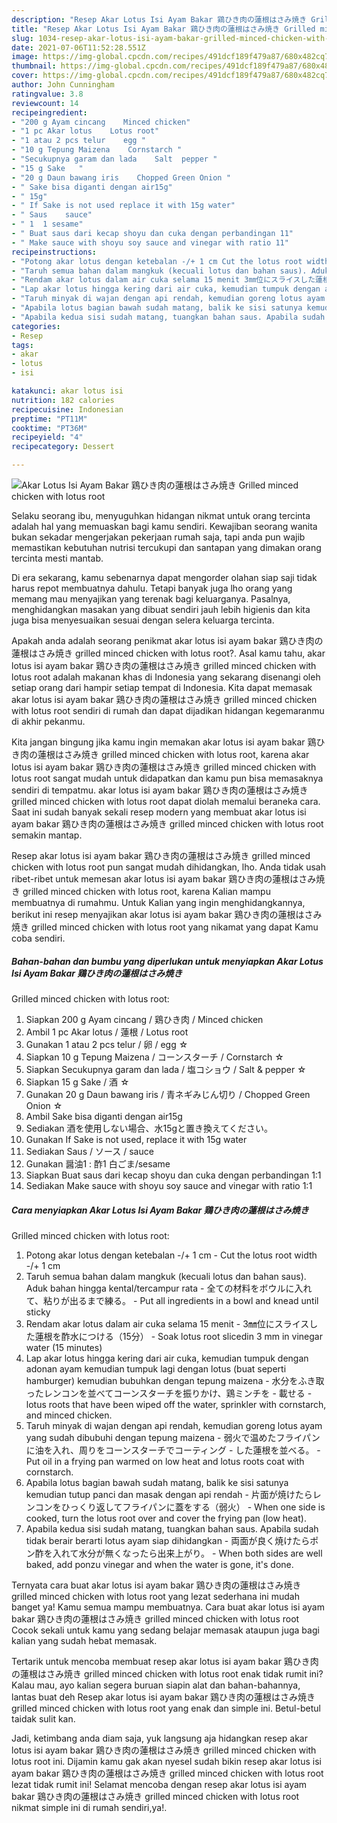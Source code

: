 ```yaml
---
description: "Resep Akar Lotus Isi Ayam Bakar 鶏ひき肉の蓮根はさみ焼き Grilled minced chicken with lotus root yang enak Untuk Jualan"
title: "Resep Akar Lotus Isi Ayam Bakar 鶏ひき肉の蓮根はさみ焼き Grilled minced chicken with lotus root yang enak Untuk Jualan"
slug: 1034-resep-akar-lotus-isi-ayam-bakar-grilled-minced-chicken-with-lotus-root-yang-enak-untuk-jualan
date: 2021-07-06T11:52:28.551Z
image: https://img-global.cpcdn.com/recipes/491dcf189f479a87/680x482cq70/akar-lotus-isi-ayam-bakar-鶏ひき肉の蓮根はさみ焼き-grilled-minced-chicken-with-lotus-root-foto-resep-utama.jpg
thumbnail: https://img-global.cpcdn.com/recipes/491dcf189f479a87/680x482cq70/akar-lotus-isi-ayam-bakar-鶏ひき肉の蓮根はさみ焼き-grilled-minced-chicken-with-lotus-root-foto-resep-utama.jpg
cover: https://img-global.cpcdn.com/recipes/491dcf189f479a87/680x482cq70/akar-lotus-isi-ayam-bakar-鶏ひき肉の蓮根はさみ焼き-grilled-minced-chicken-with-lotus-root-foto-resep-utama.jpg
author: John Cunningham
ratingvalue: 3.8
reviewcount: 14
recipeingredient:
- "200 g Ayam cincang    Minced chicken"
- "1 pc Akar lotus    Lotus root"
- "1 atau 2 pcs telur    egg "
- "10 g Tepung Maizena    Cornstarch "
- "Secukupnya garam dan lada    Salt  pepper "
- "15 g Sake   "
- "20 g Daun bawang iris    Chopped Green Onion "
- " Sake bisa diganti dengan air15g"
- " 15g"
- " If Sake is not used replace it with 15g water"
- " Saus    sauce"
- " 1  1 sesame"
- " Buat saus dari kecap shoyu dan cuka dengan perbandingan 11"
- " Make sauce with shoyu soy sauce and vinegar with ratio 11"
recipeinstructions:
- "Potong akar lotus dengan ketebalan -/+ 1 cm Cut the lotus root width -/+ 1 cm"
- "Taruh semua bahan dalam mangkuk (kecuali lotus dan bahan saus). Aduk bahan hingga kental/tercampur rata 全ての材料をボウルに入れて、粘りが出るまで練る。 Put all ingredients in a bowl and knead until sticky"
- "Rendam akar lotus dalam air cuka selama 15 menit 3㎜位にスライスした蓮根を酢水につける（15分） Soak lotus root sliced ​​in 3 mm in vinegar water (15 minutes)"
- "Lap akar lotus hingga kering dari air cuka, kemudian tumpuk dengan adonan ayam kemudian tumpuk lagi dengan lotus (buat seperti hamburger) kemudian bubuhkan dengan tepung maizena 水分をふき取ったレンコンを並べてコーンスターチを振りかけ、鶏ミンチを 載せる lotus roots that have been wiped off the water, sprinkler with cornstarch, and minced chicken."
- "Taruh minyak di wajan dengan api rendah, kemudian goreng lotus ayam yang sudah dibubuhi dengan tepung maizena 弱火で温めたフライパンに油を入れ、周りをコーンスターチでコーティング した蓮根を並べる。 Put oil in a frying pan warmed on low heat and lotus roots coat with cornstarch."
- "Apabila lotus bagian bawah sudah matang, balik ke sisi satunya kemudian tutup panci dan masak dengan api rendah 片面が焼けたらレンコンをひっくり返してフライパンに蓋をする（弱火） When one side is cooked, turn the lotus root over and cover the frying pan (low heat)."
- "Apabila kedua sisi sudah matang, tuangkan bahan saus. Apabila sudah tidak berair berarti lotus ayam siap dihidangkan 両面が良く焼けたらポン酢を入れて水分が無くなったら出来上がり。 When both sides are well baked, add ponzu vinegar and when the water is gone, it&#39;s done."
categories:
- Resep
tags:
- akar
- lotus
- isi

katakunci: akar lotus isi 
nutrition: 182 calories
recipecuisine: Indonesian
preptime: "PT11M"
cooktime: "PT36M"
recipeyield: "4"
recipecategory: Dessert

---
```



![Akar Lotus Isi Ayam Bakar 鶏ひき肉の蓮根はさみ焼き
Grilled minced chicken with lotus root](https://img-global.cpcdn.com/recipes/491dcf189f479a87/680x482cq70/akar-lotus-isi-ayam-bakar-鶏ひき肉の蓮根はさみ焼き-grilled-minced-chicken-with-lotus-root-foto-resep-utama.jpg)

Selaku seorang ibu, menyuguhkan hidangan nikmat untuk orang tercinta adalah hal yang memuaskan bagi kamu sendiri. Kewajiban seorang  wanita bukan sekadar mengerjakan pekerjaan rumah saja, tapi anda pun wajib memastikan kebutuhan nutrisi tercukupi dan santapan yang dimakan orang tercinta mesti mantab.

Di era  sekarang, kamu sebenarnya dapat mengorder olahan siap saji tidak harus repot membuatnya dahulu. Tetapi banyak juga lho orang yang memang mau menyajikan yang terenak bagi keluarganya. Pasalnya, menghidangkan masakan yang dibuat sendiri jauh lebih higienis dan kita juga bisa menyesuaikan sesuai dengan selera keluarga tercinta. 



Apakah anda adalah seorang penikmat akar lotus isi ayam bakar 鶏ひき肉の蓮根はさみ焼き
grilled minced chicken with lotus root?. Asal kamu tahu, akar lotus isi ayam bakar 鶏ひき肉の蓮根はさみ焼き
grilled minced chicken with lotus root adalah makanan khas di Indonesia yang sekarang disenangi oleh setiap orang dari hampir setiap tempat di Indonesia. Kita dapat memasak akar lotus isi ayam bakar 鶏ひき肉の蓮根はさみ焼き
grilled minced chicken with lotus root sendiri di rumah dan dapat dijadikan hidangan kegemaranmu di akhir pekanmu.

Kita jangan bingung jika kamu ingin memakan akar lotus isi ayam bakar 鶏ひき肉の蓮根はさみ焼き
grilled minced chicken with lotus root, karena akar lotus isi ayam bakar 鶏ひき肉の蓮根はさみ焼き
grilled minced chicken with lotus root sangat mudah untuk didapatkan dan kamu pun bisa memasaknya sendiri di tempatmu. akar lotus isi ayam bakar 鶏ひき肉の蓮根はさみ焼き
grilled minced chicken with lotus root dapat diolah memalui beraneka cara. Saat ini sudah banyak sekali resep modern yang membuat akar lotus isi ayam bakar 鶏ひき肉の蓮根はさみ焼き
grilled minced chicken with lotus root semakin mantap.

Resep akar lotus isi ayam bakar 鶏ひき肉の蓮根はさみ焼き
grilled minced chicken with lotus root pun sangat mudah dihidangkan, lho. Anda tidak usah ribet-ribet untuk memesan akar lotus isi ayam bakar 鶏ひき肉の蓮根はさみ焼き
grilled minced chicken with lotus root, karena Kalian mampu membuatnya di rumahmu. Untuk Kalian yang ingin menghidangkannya, berikut ini resep menyajikan akar lotus isi ayam bakar 鶏ひき肉の蓮根はさみ焼き
grilled minced chicken with lotus root yang nikamat yang dapat Kamu coba sendiri.

<!--inarticleads1-->

##### Bahan-bahan dan bumbu yang diperlukan untuk menyiapkan Akar Lotus Isi Ayam Bakar 鶏ひき肉の蓮根はさみ焼き
Grilled minced chicken with lotus root:

1. Siapkan 200 g Ayam cincang / 鶏ひき肉 / Minced chicken
1. Ambil 1 pc Akar lotus / 蓮根 / Lotus root
1. Gunakan 1 atau 2 pcs telur / 卵 / egg ☆
1. Siapkan 10 g Tepung Maizena / コーンスターチ / Cornstarch ☆
1. Siapkan Secukupnya garam dan lada / 塩コショウ / Salt &amp; pepper ☆
1. Siapkan 15 g Sake / 酒 ☆
1. Gunakan 20 g Daun bawang iris / 青ネギみじん切り / Chopped Green Onion ☆
1. Ambil  Sake bisa diganti dengan air15g
1. Sediakan  酒を使用しない場合、水15gと置き換えてください。
1. Gunakan  If Sake is not used, replace it with 15g water
1. Sediakan  Saus / ソース / sauce
1. Gunakan  醤油1 : 酢1 白ごま/sesame
1. Siapkan  Buat saus dari kecap shoyu dan cuka dengan perbandingan 1:1
1. Sediakan  Make sauce with shoyu soy sauce and vinegar with ratio 1:1




<!--inarticleads2-->

##### Cara menyiapkan Akar Lotus Isi Ayam Bakar 鶏ひき肉の蓮根はさみ焼き
Grilled minced chicken with lotus root:

1. Potong akar lotus dengan ketebalan -/+ 1 cm - Cut the lotus root width -/+ 1 cm
1. Taruh semua bahan dalam mangkuk (kecuali lotus dan bahan saus). Aduk bahan hingga kental/tercampur rata - 全ての材料をボウルに入れて、粘りが出るまで練る。 - Put all ingredients in a bowl and knead until sticky
1. Rendam akar lotus dalam air cuka selama 15 menit - 3㎜位にスライスした蓮根を酢水につける（15分） - Soak lotus root sliced ​​in 3 mm in vinegar water (15 minutes)
1. Lap akar lotus hingga kering dari air cuka, kemudian tumpuk dengan adonan ayam kemudian tumpuk lagi dengan lotus (buat seperti hamburger) kemudian bubuhkan dengan tepung maizena - 水分をふき取ったレンコンを並べてコーンスターチを振りかけ、鶏ミンチを - 載せる - lotus roots that have been wiped off the water, sprinkler with cornstarch, and minced chicken.
1. Taruh minyak di wajan dengan api rendah, kemudian goreng lotus ayam yang sudah dibubuhi dengan tepung maizena - 弱火で温めたフライパンに油を入れ、周りをコーンスターチでコーティング - した蓮根を並べる。 - Put oil in a frying pan warmed on low heat and lotus roots coat with cornstarch.
1. Apabila lotus bagian bawah sudah matang, balik ke sisi satunya kemudian tutup panci dan masak dengan api rendah - 片面が焼けたらレンコンをひっくり返してフライパンに蓋をする（弱火） - When one side is cooked, turn the lotus root over and cover the frying pan (low heat).
1. Apabila kedua sisi sudah matang, tuangkan bahan saus. Apabila sudah tidak berair berarti lotus ayam siap dihidangkan - 両面が良く焼けたらポン酢を入れて水分が無くなったら出来上がり。 - When both sides are well baked, add ponzu vinegar and when the water is gone, it&#39;s done.




Ternyata cara buat akar lotus isi ayam bakar 鶏ひき肉の蓮根はさみ焼き
grilled minced chicken with lotus root yang lezat sederhana ini mudah banget ya! Kamu semua mampu membuatnya. Cara buat akar lotus isi ayam bakar 鶏ひき肉の蓮根はさみ焼き
grilled minced chicken with lotus root Cocok sekali untuk kamu yang sedang belajar memasak ataupun juga bagi kalian yang sudah hebat memasak.

Tertarik untuk mencoba membuat resep akar lotus isi ayam bakar 鶏ひき肉の蓮根はさみ焼き
grilled minced chicken with lotus root enak tidak rumit ini? Kalau mau, ayo kalian segera buruan siapin alat dan bahan-bahannya, lantas buat deh Resep akar lotus isi ayam bakar 鶏ひき肉の蓮根はさみ焼き
grilled minced chicken with lotus root yang enak dan simple ini. Betul-betul taidak sulit kan. 

Jadi, ketimbang anda diam saja, yuk langsung aja hidangkan resep akar lotus isi ayam bakar 鶏ひき肉の蓮根はさみ焼き
grilled minced chicken with lotus root ini. Dijamin kamu gak akan nyesel sudah bikin resep akar lotus isi ayam bakar 鶏ひき肉の蓮根はさみ焼き
grilled minced chicken with lotus root lezat tidak rumit ini! Selamat mencoba dengan resep akar lotus isi ayam bakar 鶏ひき肉の蓮根はさみ焼き
grilled minced chicken with lotus root nikmat simple ini di rumah sendiri,ya!.


